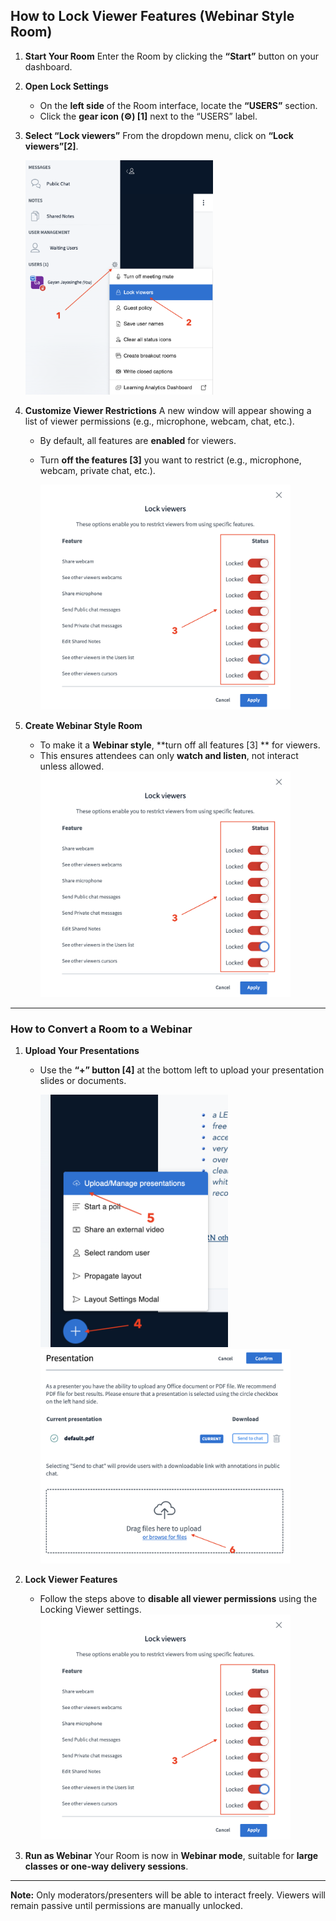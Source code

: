 
## **How to Lock Viewer Features (Webinar Style Room)**

1. **Start Your Room**
   Enter the Room by clicking the **“Start”** button on your dashboard.

2. **Open Lock Settings**

   * On the **left side** of the Room interface, locate the **“USERS”** section.
   * Click the **gear icon (⚙️) [1]** next to the “USERS” label.

3. **Select “Lock viewers”**
   From the dropdown menu, click on **“Lock viewers”[2]**.

    <img src="https://raw.githubusercontent.com/LEARN-LK/VCR/main/img/lock-01.png" alt="image" style="max-width: 100%;width: 300px;">


4. **Customize Viewer Restrictions**
   A new window will appear showing a list of viewer permissions (e.g., microphone, webcam, chat, etc.).

   * By default, all features are **enabled** for viewers.
   * Turn **off the features [3]** you want to restrict (e.g., microphone, webcam, private chat, etc.).

      <img src="https://raw.githubusercontent.com/LEARN-LK/VCR/main/img/lock-02.png" alt="image" style="max-width: 100%;width: 400px;">


5. **Create Webinar Style Room**

   * To make it a **Webinar style**, **turn off all features [3] ** for viewers.
   * This ensures attendees can only **watch and listen**, not interact unless allowed.
      <img src="https://raw.githubusercontent.com/LEARN-LK/VCR/main/img/lock-02.png" alt="image" style="max-width: 100%;width: 400px;">


---

###  **How to Convert a Room to a Webinar**

1. **Upload Your Presentations**

   * Use the **“+” button [4]** at the bottom left to upload your presentation slides or documents.

     <img src="https://raw.githubusercontent.com/LEARN-LK/VCR/main/img/lock-03.png" alt="image" style="max-width: 100%;width: 300px;">
     <img src="https://raw.githubusercontent.com/LEARN-LK/VCR/main/img/lock-04.png" alt="image" style="max-width: 100%;width: 400px;">

2. **Lock Viewer Features**

   * Follow the steps above to **disable all viewer permissions** using the Locking Viewer settings.
     <img src="https://raw.githubusercontent.com/LEARN-LK/VCR/main/img/lock-02.png" alt="image" style="max-width: 100%;width: 400px;">

3. **Run as Webinar**
   Your Room is now in **Webinar mode**, suitable for **large classes or one-way delivery sessions**.

---

 **Note:** Only moderators/presenters will be able to interact freely. Viewers will remain passive until permissions are manually unlocked.


